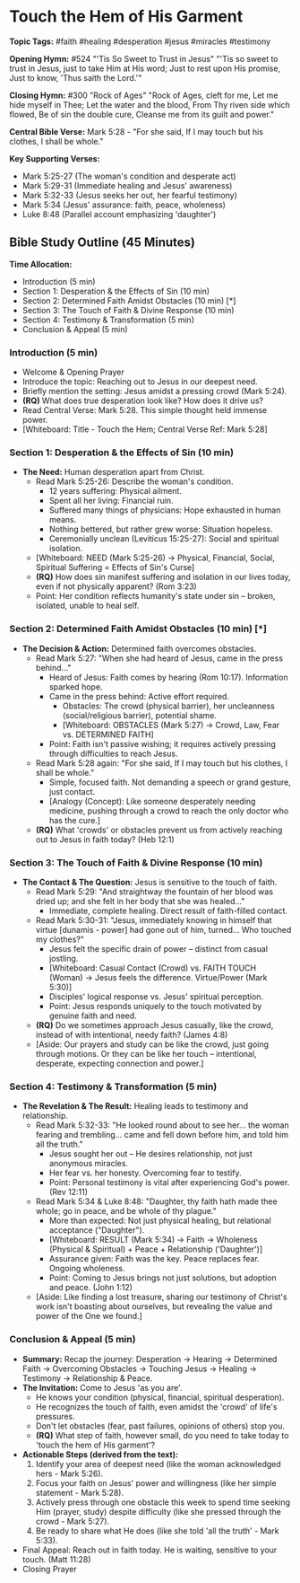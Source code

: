 # Touch the Hem of His Garment

**Topic Tags:** #faith #healing #desperation #jesus #miracles #testimony

**Opening Hymn:** #524 "'Tis So Sweet to Trust in Jesus" "'Tis so sweet to trust
in Jesus, just to take Him at His word; Just to rest upon His promise, Just to
know, 'Thus saith the Lord.'"

**Closing Hymn:** #300 "Rock of Ages" "Rock of Ages, cleft for me, Let me hide
myself in Thee; Let the water and the blood, From Thy riven side which flowed,
Be of sin the double cure, Cleanse me from its guilt and power."

**Central Bible Verse:** Mark 5:28 - "For she said, If I may touch but his
clothes, I shall be whole."

**Key Supporting Verses:**

- Mark 5:25-27 (The woman's condition and desperate act)
- Mark 5:29-31 (Immediate healing and Jesus' awareness)
- Mark 5:32-33 (Jesus seeks her out, her fearful testimony)
- Mark 5:34 (Jesus' assurance: faith, peace, wholeness)
- Luke 8:48 (Parallel account emphasizing 'daughter')

## Bible Study Outline (45 Minutes)

**Time Allocation:**

- Introduction (5 min)
- Section 1: Desperation & the Effects of Sin (10 min)
- Section 2: Determined Faith Amidst Obstacles (10 min) [*]
- Section 3: The Touch of Faith & Divine Response (10 min)
- Section 4: Testimony & Transformation (5 min)
- Conclusion & Appeal (5 min)

### Introduction (5 min)

- Welcome & Opening Prayer
- Introduce the topic: Reaching out to Jesus in our deepest need.
- Briefly mention the setting: Jesus amidst a pressing crowd (Mark 5:24).
- **(RQ)** What does true desperation look like? How does it drive us?
- Read Central Verse: Mark 5:28. This simple thought held immense power.
- [Whiteboard: Title - Touch the Hem; Central Verse Ref: Mark 5:28]

### Section 1: Desperation & the Effects of Sin (10 min)

- **The Need:** Human desperation apart from Christ.
  - Read Mark 5:25-26: Describe the woman's condition.
    - 12 years suffering: Physical ailment.
    - Spent all her living: Financial ruin.
    - Suffered many things of physicians: Hope exhausted in human means.
    - Nothing bettered, but rather grew worse: Situation hopeless.
    - Ceremonially unclean (Leviticus 15:25-27): Social and spiritual isolation.
  - [Whiteboard: NEED (Mark 5:25-26) -> Physical, Financial, Social, Spiritual
    Suffering = Effects of Sin's Curse]
  - **(RQ)** How does sin manifest suffering and isolation in our lives today,
    even if not physically apparent? (Rom 3:23)
  - Point: Her condition reflects humanity's state under sin – broken, isolated,
    unable to heal self.

### Section 2: Determined Faith Amidst Obstacles (10 min) [*]

- **The Decision & Action:** Determined faith overcomes obstacles.
  - Read Mark 5:27: "When she had heard of Jesus, came in the press behind..."
    - Heard of Jesus: Faith comes by hearing (Rom 10:17). Information sparked
      hope.
    - Came in the press behind: Active effort required.
      - Obstacles: The crowd (physical barrier), her uncleanness
        (social/religious barrier), potential shame.
      - [Whiteboard: OBSTACLES (Mark 5:27) -> Crowd, Law, Fear vs. DETERMINED
        FAITH]
    - Point: Faith isn't passive wishing; it requires actively pressing through
      difficulties to reach Jesus.
  - Read Mark 5:28 again: "For she said, If I may touch but his clothes, I shall
    be whole."
    - Simple, focused faith. Not demanding a speech or grand gesture, just
      contact.
    - [Analogy (Concept): Like someone desperately needing medicine, pushing
      through a crowd to reach the only doctor who has the cure.]
  - **(RQ)** What 'crowds' or obstacles prevent us from actively reaching out to
    Jesus in faith today? (Heb 12:1)

### Section 3: The Touch of Faith & Divine Response (10 min)

- **The Contact & The Question:** Jesus is sensitive to the touch of faith.
  - Read Mark 5:29: "And straightway the fountain of her blood was dried up; and
    she felt in her body that she was healed..."
    - Immediate, complete healing. Direct result of faith-filled contact.
  - Read Mark 5:30-31: "Jesus, immediately knowing in himself that virtue
    [dunamis - power] had gone out of him, turned... Who touched my clothes?"
    - Jesus felt the specific drain of power – distinct from casual jostling.
    - [Whiteboard: Casual Contact (Crowd) vs. FAITH TOUCH (Woman) -> Jesus feels
      the difference. Virtue/Power (Mark 5:30)]
    - Disciples' logical response vs. Jesus' spiritual perception.
    - Point: Jesus responds uniquely to the touch motivated by genuine faith and
      need.
  - **(RQ)** Do we sometimes approach Jesus casually, like the crowd, instead of
    with intentional, needy faith? (James 4:8)
  - [Aside: Our prayers and study can be like the crowd, just going through
    motions. Or they can be like her touch – intentional, desperate, expecting
    connection and power.]

### Section 4: Testimony & Transformation (5 min)

- **The Revelation & The Result:** Healing leads to testimony and relationship.
  - Read Mark 5:32-33: "He looked round about to see her... the woman fearing
    and trembling... came and fell down before him, and told him all the truth."
    - Jesus sought her out – He desires relationship, not just anonymous
      miracles.
    - Her fear vs. her honesty. Overcoming fear to testify.
    - Point: Personal testimony is vital after experiencing God's power. (Rev
      12:11)
  - Read Mark 5:34 & Luke 8:48: "Daughter, thy faith hath made thee whole; go in
    peace, and be whole of thy plague."
    - More than expected: Not just physical healing, but relational acceptance
      ("Daughter").
    - [Whiteboard: RESULT (Mark 5:34) -> Faith -> Wholeness (Physical &
      Spiritual) + Peace + Relationship ('Daughter')]
    - Assurance given: Faith was the key. Peace replaces fear. Ongoing
      wholeness.
    - Point: Coming to Jesus brings not just solutions, but adoption and peace.
      (John 1:12)
  - [Aside: Like finding a lost treasure, sharing our testimony of Christ's work
    isn't boasting about ourselves, but revealing the value and power of the One
    we found.]

### Conclusion & Appeal (5 min)

- **Summary:** Recap the journey: Desperation -> Hearing -> Determined Faith ->
  Overcoming Obstacles -> Touching Jesus -> Healing -> Testimony -> Relationship
  & Peace.
- **The Invitation:** Come to Jesus 'as you are'.
  - He knows your condition (physical, financial, spiritual desperation).
  - He recognizes the touch of faith, even amidst the 'crowd' of life's
    pressures.
  - Don't let obstacles (fear, past failures, opinions of others) stop you.
  - **(RQ)** What step of faith, however small, do you need to take today to
    'touch the hem of His garment'?
- **Actionable Steps (derived from the text):**
  1.  Identify your area of deepest need (like the woman acknowledged hers -
      Mark 5:26).
  2.  Focus your faith on Jesus' power and willingness (like her simple
      statement - Mark 5:28).
  3.  Actively press through one obstacle this week to spend time seeking Him
      (prayer, study) despite difficulty (like she pressed through the crowd -
      Mark 5:27).
  4.  Be ready to share what He does (like she told 'all the truth' - Mark
      5:33).
- Final Appeal: Reach out in faith today. He is waiting, sensitive to your
  touch. (Matt 11:28)
- Closing Prayer
